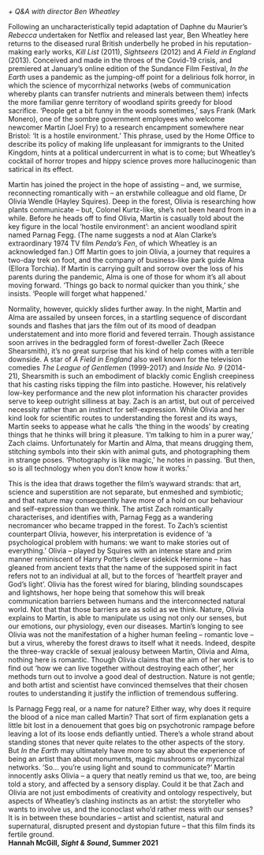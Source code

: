 _+ Q&A with director Ben Wheatley_

Following an uncharacteristically tepid adaptation of Daphne du Maurier’s _Rebecca_ undertaken for Netflix and released last year, Ben Wheatley here returns to the diseased rural British underbelly he probed in his reputation-making early works, _Kill List_ (2011), _Sightseers_ (2012) and _A Field in England_ (2013). Conceived and made in the throes of the Covid-19 crisis, and premiered at January’s online edition of the Sundance Film Festival, _In the Earth_ uses a pandemic as the jumping-off point for a delirious folk horror, in which the science of mycorrhizal networks (webs of communication whereby plants can transfer nutrients and minerals between them) infects the more familiar genre territory of woodland spirits greedy for blood sacrifice. ‘People get a bit funny in the woods sometimes,’ says Frank (Mark Monero), one of the sombre government employees who welcome newcomer Martin (Joel Fry) to a research encampment somewhere near Bristol: ‘It is a hostile environment.’ This phrase, used by the Home Office to describe its policy of making life unpleasant for immigrants to the United Kingdom, hints at a political undercurrent in what is to come; but Wheatley’s cocktail of horror tropes and hippy science proves more hallucinogenic than satirical in its effect.

Martin has joined the project in the hope of assisting – and, we surmise, reconnecting romantically with – an erstwhile colleague and old flame, Dr Olivia Wendle (Hayley Squires). Deep in the forest, Olivia is researching how plants communicate – but, Colonel Kurtz-like, she’s not been heard from in a while. Before he heads off to find Olivia, Martin is casually told about the key figure in the local ‘hostile environment’: an ancient woodland spirit named Parnag Fegg. (The name suggests a nod at Alan Clarke’s extraordinary 1974 TV film _Penda’s Fen_, of which Wheatley is an acknowledged fan.) Off Martin goes to join Olivia, a journey that requires a two-day trek on foot, and the company of business-like park guide Alma (Ellora Torchia). If Martin is carrying guilt and sorrow over the loss of his parents during the pandemic, Alma is one of those for whom it’s all about moving forward. ‘Things go back to normal quicker than you think,’ she insists. ‘People will forget what happened.’

Normality, however, quickly slides further away. In the night, Martin and Alma are assailed by unseen forces, in a startling sequence of discordant sounds and flashes that jars the film out of its mood of deadpan understatement and into more florid and fevered terrain. Though assistance soon arrives in the bedraggled form of forest-dweller Zach (Reece Shearsmith), it’s no great surprise that his kind of help comes with a terrible downside. A star of _A Field in England_ also well known for the television comedies _The League of Gentlemen_ (1999-2017) and _Inside No. 9_ (2014-21), Shearsmith is such an embodiment of blackly comic English creepiness that his casting risks tipping the film into pastiche. However, his relatively low-key performance and the new plot information his character provides serve to keep outright silliness at bay. Zach is an artist, but out of perceived necessity rather than an instinct for self-expression. While Olivia and her kind look for scientific routes to understanding the forest and its ways, Martin seeks to appease what he calls ‘the thing in the woods’ by creating things that he thinks will bring it pleasure. ‘I’m talking to him in a purer way,’ Zach claims. Unfortunately for Martin and Alma, that means drugging them, stitching symbols into their skin with animal guts, and photographing them in strange poses. ‘Photography is like magic,’ he notes in passing. ‘But then, so is all technology when you don’t know how it works.’

This is the idea that draws together the film’s wayward strands: that art, science and superstition are not separate, but enmeshed and symbiotic; and that nature may consequently have more of a hold on our behaviour and self-expression than we think. The artist Zach romantically characterises, and identifies with, Parnag Fegg as a wandering necromancer who became trapped in the forest. To Zach’s scientist counterpart Olivia, however, his interpretation is evidence of ‘a psychological problem with humans: we want to make stories out of everything.’ Olivia – played by Squires with an intense stare and prim manner reminiscent of Harry Potter’s clever sidekick Hermione – has gleaned from ancient texts that the name of the supposed spirit in fact refers not to an individual at all, but to the forces of ‘heartfelt prayer and God’s light’. Olivia has the forest wired for blaring, blinding soundscapes and lightshows, her hope being that somehow this will break communication barriers between humans and the interconnected natural world. Not that that those barriers are as solid as we think. Nature, Olivia explains to Martin, is able to manipulate us using not only our senses, but our emotions, our physiology, even our diseases. Martin’s longing to see Olivia was not the manifestation of a higher human feeling – romantic love – but a virus, whereby the forest draws to itself what it needs. Indeed, despite the three-way crackle of sexual jealousy between Martin, Olivia and Alma, nothing here is romantic. Though Olivia claims that the aim of her work is to find out ‘how we can live together without destroying each other’, her methods turn out to involve a good deal of destruction. Nature is not gentle; and both artist and scientist have convinced themselves that their chosen routes to understanding it justify the infliction of tremendous suffering.

Is Parnagg Fegg real, or a name for nature? Either way, why does it require the blood of a nice man called Martin? That sort of firm explanation gets a little bit lost in a denouement that goes big on psychotronic rampage before leaving a lot of its loose ends defiantly untied. There’s a whole strand about standing stones that never quite relates to the other aspects of the story. But _In the Earth_ may ultimately have more to say about the experience of being an artist than about monuments, magic mushrooms or mycorrhizal networks. ‘So… you’re using light and sound to communicate?’ Martin innocently asks Olivia – a query that neatly remind us that we, too, are being told a story, and affected by a sensory display. Could it be that Zach and Olivia are not just embodiments of creativity and ontology respectively, but aspects of Wheatley’s clashing instincts as an artist: the storyteller who wants to involve us, and the iconoclast who’d rather mess with our senses? It is in between these boundaries – artist and scientist, natural and supernatural, disrupted present and dystopian future – that this film finds its fertile ground.<br>
**Hannah McGill, _Sight & Sound_, Summer 2021**
<br>
<!--stackedit_data:
eyJoaXN0b3J5IjpbLTE0NjM0NTg2MThdfQ==
-->